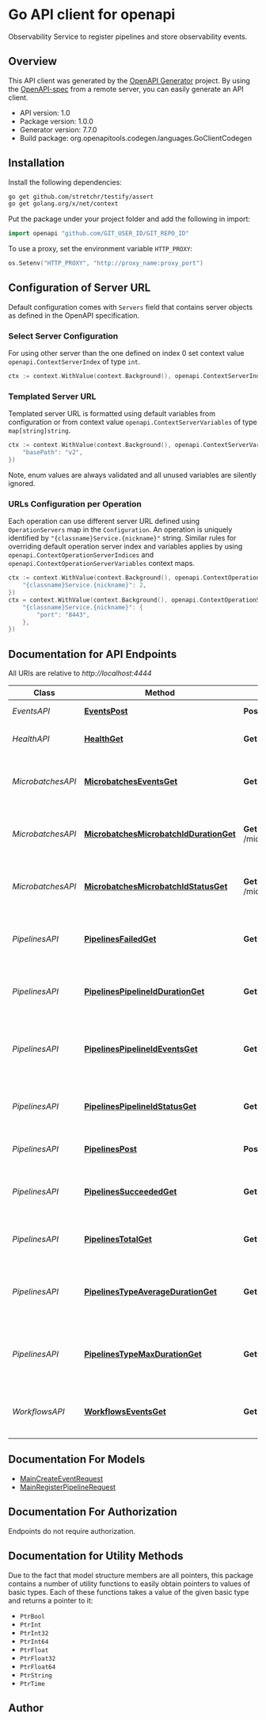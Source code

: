 # Go API client for openapi

Observability Service to register pipelines and store observability events.

## Overview
This API client was generated by the [OpenAPI Generator](https://openapi-generator.tech) project.  By using the [OpenAPI-spec](https://www.openapis.org/) from a remote server, you can easily generate an API client.

- API version: 1.0
- Package version: 1.0.0
- Generator version: 7.7.0
- Build package: org.openapitools.codegen.languages.GoClientCodegen

## Installation

Install the following dependencies:

```sh
go get github.com/stretchr/testify/assert
go get golang.org/x/net/context
```

Put the package under your project folder and add the following in import:

```go
import openapi "github.com/GIT_USER_ID/GIT_REPO_ID"
```

To use a proxy, set the environment variable `HTTP_PROXY`:

```go
os.Setenv("HTTP_PROXY", "http://proxy_name:proxy_port")
```


## Configuration of Server URL

Default configuration comes with `Servers` field that contains server objects as defined in the OpenAPI specification.

### Select Server Configuration

For using other server than the one defined on index 0 set context value `openapi.ContextServerIndex` of type `int`.

```go
ctx := context.WithValue(context.Background(), openapi.ContextServerIndex, 1)
```

### Templated Server URL

Templated server URL is formatted using default variables from configuration or from context value `openapi.ContextServerVariables` of type `map[string]string`.

```go
ctx := context.WithValue(context.Background(), openapi.ContextServerVariables, map[string]string{
	"basePath": "v2",
})
```

Note, enum values are always validated and all unused variables are silently ignored.

### URLs Configuration per Operation

Each operation can use different server URL defined using `OperationServers` map in the `Configuration`.
An operation is uniquely identified by `"{classname}Service.{nickname}"` string.
Similar rules for overriding default operation server index and variables applies by using `openapi.ContextOperationServerIndices` and `openapi.ContextOperationServerVariables` context maps.

```go
ctx := context.WithValue(context.Background(), openapi.ContextOperationServerIndices, map[string]int{
	"{classname}Service.{nickname}": 2,
})
ctx = context.WithValue(context.Background(), openapi.ContextOperationServerVariables, map[string]map[string]string{
	"{classname}Service.{nickname}": {
		"port": "8443",
	},
})
```

## Documentation for API Endpoints

All URIs are relative to *http://localhost:4444*

Class | Method | HTTP request | Description
------------ | ------------- | ------------- | -------------
*EventsAPI* | [**EventsPost**](docs/EventsAPI.md#eventspost) | **Post** /events | Create a new event
*HealthAPI* | [**HealthGet**](docs/HealthAPI.md#healthget) | **Get** /health | Service Health endpoint
*MicrobatchesAPI* | [**MicrobatchesEventsGet**](docs/MicrobatchesAPI.md#microbatcheseventsget) | **Get** /microbatches/events | Get all microbatch events within a duration
*MicrobatchesAPI* | [**MicrobatchesMicrobatchIdDurationGet**](docs/MicrobatchesAPI.md#microbatchesmicrobatchiddurationget) | **Get** /microbatches/{microbatch_id}/duration | Get the total duration of a specific microbatch
*MicrobatchesAPI* | [**MicrobatchesMicrobatchIdStatusGet**](docs/MicrobatchesAPI.md#microbatchesmicrobatchidstatusget) | **Get** /microbatches/{microbatch_id}/status | Get the current status of a specific microbatch
*PipelinesAPI* | [**PipelinesFailedGet**](docs/PipelinesAPI.md#pipelinesfailedget) | **Get** /pipelines/failed | Get the number of pipelines that have failed
*PipelinesAPI* | [**PipelinesPipelineIdDurationGet**](docs/PipelinesAPI.md#pipelinespipelineiddurationget) | **Get** /pipelines/{pipeline_id}/duration | Get the total duration of a specific pipeline
*PipelinesAPI* | [**PipelinesPipelineIdEventsGet**](docs/PipelinesAPI.md#pipelinespipelineideventsget) | **Get** /pipelines/{pipeline_id}/events | Get all events of a specific pipeline within a duration
*PipelinesAPI* | [**PipelinesPipelineIdStatusGet**](docs/PipelinesAPI.md#pipelinespipelineidstatusget) | **Get** /pipelines/{pipeline_id}/status | Get the current status of a specific pipeline
*PipelinesAPI* | [**PipelinesPost**](docs/PipelinesAPI.md#pipelinespost) | **Post** /pipelines | Register a new pipeline
*PipelinesAPI* | [**PipelinesSucceededGet**](docs/PipelinesAPI.md#pipelinessucceededget) | **Get** /pipelines/succeeded | Get the number of pipelines that have succeeded
*PipelinesAPI* | [**PipelinesTotalGet**](docs/PipelinesAPI.md#pipelinestotalget) | **Get** /pipelines/total | Get the total number of pipelines
*PipelinesAPI* | [**PipelinesTypeAverageDurationGet**](docs/PipelinesAPI.md#pipelinestypeaveragedurationget) | **Get** /pipelines/{type}/average_duration | Get the average duration of a specific type of pipeline
*PipelinesAPI* | [**PipelinesTypeMaxDurationGet**](docs/PipelinesAPI.md#pipelinestypemaxdurationget) | **Get** /pipelines/{type}/max_duration | Get the maximum duration of a specific type of pipeline
*WorkflowsAPI* | [**WorkflowsEventsGet**](docs/WorkflowsAPI.md#workflowseventsget) | **Get** /workflows/events | Get all workflow events within a duration


## Documentation For Models

 - [MainCreateEventRequest](docs/MainCreateEventRequest.md)
 - [MainRegisterPipelineRequest](docs/MainRegisterPipelineRequest.md)


## Documentation For Authorization

Endpoints do not require authorization.


## Documentation for Utility Methods

Due to the fact that model structure members are all pointers, this package contains
a number of utility functions to easily obtain pointers to values of basic types.
Each of these functions takes a value of the given basic type and returns a pointer to it:

* `PtrBool`
* `PtrInt`
* `PtrInt32`
* `PtrInt64`
* `PtrFloat`
* `PtrFloat32`
* `PtrFloat64`
* `PtrString`
* `PtrTime`

## Author



